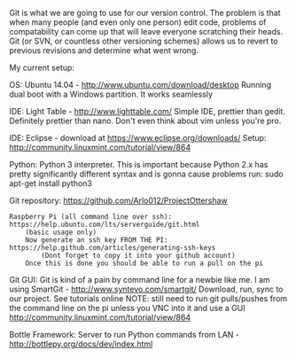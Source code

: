 Git is what we are going to use for our version control. The problem is that when many people (and even only one person) edit code, problems of compatability can come up that will leave everyone scratching their heads. Git (or SVN, or countless other versioning schemes) allows us to revert to previous revisions and determine what went wrong.



My current setup:

OS: Ubuntu 14.04 - http://www.ubuntu.com/download/desktop
  Running dual boot with a Windows partition. It works seamlessly

IDE: Light Table - http://www.lighttable.com/
	Simple IDE, prettier than gedit. Definitely prettier than nano. Don't even think about vim unless you're pro.

IDE: Eclipse - download at https://www.eclipse.org/downloads/
	Setup: http://community.linuxmint.com/tutorial/view/864

Python: Python 3 interpreter. This is important because Python 2.x has pretty significantly different syntax and is gonna cause problems
  run: sudo apt-get install python3

Git repository: https://github.com/Arlo012/ProjectOttershaw

	Raspberry Pi (all command line over ssh): https://help.ubuntu.com/lts/serverguide/git.html
		(basic usage only)
		Now generate an ssh key FROM THE PI: https://help.github.com/articles/generating-ssh-keys
			(Dont forget to copy it into your github account)
		Once this is done you should be able to run a pull on the pi

Git GUI: Git is kind of a pain by command line for a newbie like me. I am using SmartGit - http://www.syntevo.com/smartgit/
  Download, run, sync to our project. See tutorials online
	NOTE: still need to run git pulls/pushes from the command line on the pi unless you VNC into it and use a GUI
http://community.linuxmint.com/tutorial/view/864

Bottle Framework: Server to run Python commands from LAN - http://bottlepy.org/docs/dev/index.html
